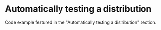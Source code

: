 # Automatically testing a distribution

Code example featured in the "Automatically testing a distribution" section.
